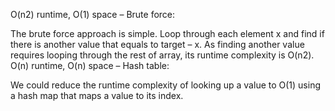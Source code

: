 O(n2) runtime, O(1) space – Brute force:

The brute force approach is simple. Loop through each element x and find if there is another value that equals to target – x. As finding another value requires looping through the rest of array, its runtime complexity is O(n2).
O(n) runtime, O(n) space – Hash table:

We could reduce the runtime complexity of looking up a value to O(1) using a hash map that maps a value to its index.
